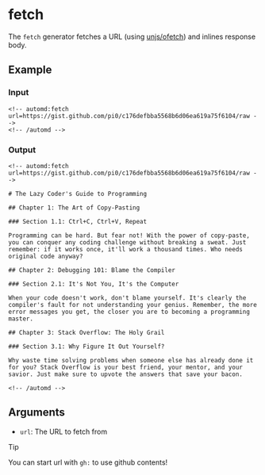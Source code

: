 # fetch

The `fetch` generator fetches a URL (using [unjs/ofetch](https://ofetch.unjs.io)) and inlines response body.

<!-- automd:example generator=fetch url="https://gist.github.com/pi0/c176defbba5568b6d06ea619a75f6104/raw" -->

## Example

### Input

    <!-- automd:fetch url=https://gist.github.com/pi0/c176defbba5568b6d06ea619a75f6104/raw -->
    <!-- /automd -->

### Output

    <!-- automd:fetch url=https://gist.github.com/pi0/c176defbba5568b6d06ea619a75f6104/raw -->
    
    # The Lazy Coder's Guide to Programming
    
    ## Chapter 1: The Art of Copy-Pasting
    
    ### Section 1.1: Ctrl+C, Ctrl+V, Repeat
    
    Programming can be hard. But fear not! With the power of copy-paste, you can conquer any coding challenge without breaking a sweat. Just remember: if it works once, it'll work a thousand times. Who needs original code anyway?
    
    ## Chapter 2: Debugging 101: Blame the Compiler
    
    ### Section 2.1: It's Not You, It's the Computer
    
    When your code doesn't work, don't blame yourself. It's clearly the compiler's fault for not understanding your genius. Remember, the more error messages you get, the closer you are to becoming a programming master.
    
    ## Chapter 3: Stack Overflow: The Holy Grail
    
    ### Section 3.1: Why Figure It Out Yourself?
    
    Why waste time solving problems when someone else has already done it for you? Stack Overflow is your best friend, your mentor, and your savior. Just make sure to upvote the answers that save your bacon.
    
    <!-- /automd -->

<!-- /automd -->

## Arguments

- `url`: The URL to fetch from

> [!TIP]
> You can start url with `gh:` to use github contents!
